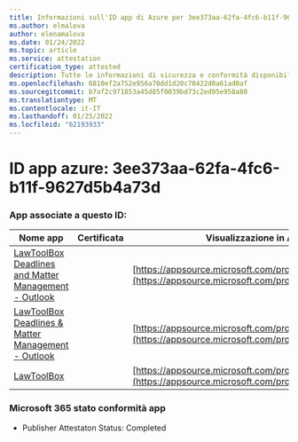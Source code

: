```yaml
---
title: Informazioni sull'ID app di Azure per 3ee373aa-62fa-4fc6-b11f-9627d5b4a73d
ms.author: elmalova
author: elenamalova
ms.date: 01/24/2022
ms.topic: article
ms.service: attestation
certification_type: attested
description: Tutte le informazioni di sicurezza e conformità disponibili per 3ee373aa-62fa-4fc6-b11f-9627d5b4a73d.
ms.openlocfilehash: 6810ef2a752e956a70dd1d20c78422d0a61ad0af
ms.sourcegitcommit: b7af2c971853a45d85f0039bd73c2ed95e958a80
ms.translationtype: MT
ms.contentlocale: it-IT
ms.lasthandoff: 01/25/2022
ms.locfileid: "62193933"
---
```

# <a name="azure-app-id-3ee373aa-62fa-4fc6-b11f-9627d5b4a73d"></a>ID app azure: 3ee373aa-62fa-4fc6-b11f-9627d5b4a73d


### <a name="apps-associated-with-this-id"></a>App associate a questo ID:
| **Nome app** | **Certificata** | **Visualizzazione in AppSource** |
|--------------|---------------|-----------------------|
| [LawToolBox Deadlines and Matter Management - Outlook](https://docs.microsoft.com/microsoft-365-app-certification/forward/WA200003103) |  | [https://appsource.microsoft.com/product/office/WA200003103](https://appsource.microsoft.com/product/office/WA200003103) |
| [LawToolBox Deadlines &amp; Matter Management - Outlook](https://docs.microsoft.com/microsoft-365-app-certification/forward/WA104120953) |  | [https://appsource.microsoft.com/product/office/WA104120953](https://appsource.microsoft.com/product/office/WA104120953) |
| [LawToolBox](https://docs.microsoft.com/microsoft-365-app-certification/forward/WA104381656) |  | [https://appsource.microsoft.com/product/office/WA104381656](https://appsource.microsoft.com/product/office/WA104381656) |

### <a name="microsoft-365-app-compliance-status"></a>Microsoft 365 stato conformità app
- Publisher Attestaton Status: Completed

